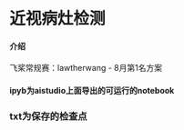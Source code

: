 # 近视病灶检测

#### 介绍
飞桨常规赛：lawtherwang - 8月第1名方案

#### ipyb为aistudio上面导出的可运行的notebook
###  txt为保存的检查点

